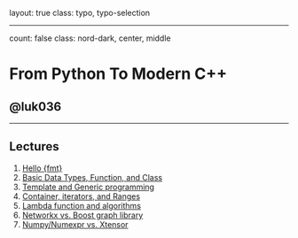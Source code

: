 layout: true
class: typo, typo-selection

---

count: false
class: nord-dark, center, middle

# From Python To Modern C++

## @luk036

---

## Lectures

1. [Hello {fmt}](lec01.html)
2. [Basic Data Types, Function, and Class](lec02.html)
3. [Template and Generic programming](lec03.html)
4. [Container, iterators, and Ranges](lec04.html)
5. [Lambda function and algorithms](lec05.html)
6. [Networkx vs. Boost graph library](lec06.html)
7. [Numpy/Numexpr vs. Xtensor](lec07.html)
